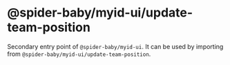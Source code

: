 # @spider-baby/myid-ui/update-team-position

Secondary entry point of `@spider-baby/myid-ui`. It can be used by importing from `@spider-baby/myid-ui/update-team-position`.
